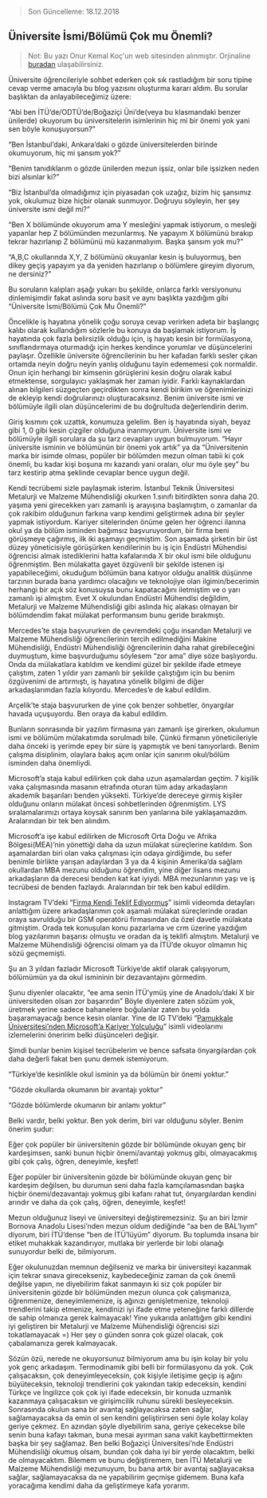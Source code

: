 > Son Güncelleme: 18.12.2018

## Üniversite İsmi/Bölümü Çok mu Önemli?

> Not: Bu yazı Onur Kemal Koç'un web sitesinden alınmıştır. Orjinaline [buradan](https://www.onurkemalkoc.com/universite-ismi-bolumu-cok-mu-onemli/) ulaşabilirsiniz.


Üniversite öğrencileriyle sohbet ederken çok sık rastladığım bir soru tipine cevap verme amacıyla bu blog yazısını oluşturma kararı aldım. Bu sorular başlıktan da anlayabileceğimiz üzere:

“Abi ben İTÜ’de/ODTÜ’de/Boğaziçi Üni’de(veya bu klasmandaki benzer ünilerde) okuyorum bu üniversitelerin isimlerinin hiç mi bir önemi yok yani sen böyle konuşuyorsun?”

“Ben İstanbul’daki, Ankara’daki o gözde üniversitelerden birinde okumuyorum, hiç mi şansım yok?”

“Benim tanıdıklarım o gözde ünilerden mezun işsiz, onlar bile işsizken neden bizi alsınlar ki?”

“Biz İstanbul’da olmadığımız için piyasadan çok uzağız, bizim hiç şansımız yok, okulumuz bize hiçbir olanak sunmuyor. Doğruyu söyleyin, her şey üniversite ismi değil mi?”

“Ben X bölümünde okuyorum ama Y mesleğini yapmak istiyorum, o mesleği yapanlar hep Z bölümünden mezunlarmış. Ne yapayım X bölümünü bırakıp tekrar hazırlanıp Z bölümünü mü kazanmalıyım. Başka şansım yok mu?”

“A,B,C okullarında X,Y, Z bölümünü okuyanlar kesin iş buluyormuş, ben dikey geçiş yapayım ya da yeniden hazırlanıp o bölümlere gireyim diyorum, ne dersiniz?”

Bu soruların kalıpları aşağı yukarı bu şekilde, onlarca farklı versiyonunu dinlemişimdir fakat aslında soru basit ve aynı başlıkta yazdığım gibi “Üniversite İsmi/Bölümü Çok Mu Önemli?”


Öncelikle iş hayatına yönelik çoğu soruya cevap verirken adeta bir başlangıç kalıbı olarak kullandığım sözlerle bu konuya da başlamak istiyorum. İş hayatında çok fazla belirsizlik olduğu için, iş hayatı kesin bir formülasyona, sınıflandırmaya oturmadığı için herkes kendince yorumlar ve düşüncelerini paylaşır. Özellikle üniversite öğrencilerinin bu her kafadan farklı sesler çıkan ortamda neyin doğru neyin yanlış olduğunu tayin edememesi çok normaldir. Onun için herhangi bir kimsenin görüşlerini kesin doğru olarak kabul etmektense, sorgulayıcı yaklaşmak her zaman iyidir. Farklı kaynaklardan alınan bilgileri süzgeçten geçirdikten sonra kendi birikim ve öğrenimlerinizi de ekleyip kendi doğrularınızı oluşturacaksınız. Benim üniversite ismi ve bölümüyle ilgili olan düşüncelerimi de bu doğrultuda değerlendirin derim.

Giriş kısmını çok uzattık, konumuza gelelim. Ben iş hayatında siyah, beyaz gibi 1, 0 gibi kesin çizgiler olduğuna inanmıyorum. Üniversite ismi ve bölümüyle ilgili sorulara da şu tarz cevapları uygun bulmuyorum. “Hayır üniversite isminin ve bölümünün bir önemi yok artık” ya da “Üniversitenin marka bir isimde olması, popüler bir bölümden mezun olman tabii ki çok önemli, bu kadar kişi boşuna mı kazandı yani oraları, olur mu öyle şey” bu tarz kestirip atma şeklinde cevaplar bence uygun değil.

Kendi tecrübemi sizle paylaşmak isterim. İstanbul Teknik Üniversitesi Metalurji ve Malzeme Mühendisliği okurken 1.sınıfı bitirdikten sonra daha 20. yaşıma yeni girecekken yarı zamanlı iş arayışına başlamıştım, o zamanlar da çok rakibim olduğunun farkına varıp kendimi geliştirmek adına bir şeyler yapmak istiyordum. Kariyer sitelerinden önüme gelen her öğrenci ilanına okul ya da bölüm isminden bağımsız başvuruyordum, bir firma beni görüşmeye çağırmış, ilk iki aşamayı geçmiştim. Son aşamada şirketin bir üst düzey yöneticisiyle görüşürken kendilerinin bu iş için Endüstri Mühendisi öğrencisi almak istediklerini hatta kafalarında X bir okul ismi bile olduğunu öğrenmiştim. Ben mülakatta gayet özgüvenli bir şekilde istenen işi yapabileceğimi, okuduğum bölümün bana katıyor olduğu analitik düşünme tarzının burada bana yardımcı olacağını ve teknolojiye olan ilgimin/becerimin herhangi bir açık söz konusuysa bunu kapatacağını iletmiştim ve o yarı zamanlı işi almıştım. Evet X okulundan Endüstri Mühendisi değildim, Metalurji ve Malzeme Mühendisliği gibi aslında hiç alakası olmayan bir bölümdendim fakat mülakat performansım bunu geride bırakmıştı.

Mercedes’te staja başvururken de çevremdeki çoğu insandan Metalurji ve Malzeme Mühendisliği öğrencilerinin tercih edilmediğini Makine Mühendisliği, Endüstri Mühendisliği öğrencilerinin daha rahat girebileceğini duymuştum, kime başvurduğumu söylesem “zor ama” diye söze başlıyordu. Onda da mülakatlara katıldım ve kendimi güzel bir şekilde ifade etmeye çalıştım, zaten 1 yıldır yarı zamanlı bir şekilde çalıştığım için bu benim özgüvenimi de artırmıştı, iş hayatına yönelik bilgimi de diğer arkadaşlarımdan fazla kılıyordu. Mercedes’e de kabul edildim.

Arçelik’te staja başvururken de yine çok benzer sohbetler, önyargılar havada uçuşuyordu. Ben oraya da kabul edildim.

Bunların sonrasında bir yazılım firmasına yarı zamanlı işe girerken, okulumun ismi ve bölümüm mülakatımda sorulmadı bile. Çünkü firmanın yöneticileriyle daha önceki iş yerimde epey bir süre iş yapmıştık ve beni tanıyorlardı. Benim çalışma disiplinim, olaylara bakış açım onlar için sanırım okul/bölüm isminden daha önemliydi.

Microsoft’a staja kabul edilirken çok daha uzun aşamalardan geçtim. 7 kişilik vaka çalışmasında masanın etrafında oturan tüm aday arkadaşların akademik başarıları benden yüksekti. Türkiye’de dereceye girmiş kişiler olduğunu onların mülakat öncesi sohbetlerinden öğrenmiştim. LYS sıralamalarımızı ortaya koysak sanırım ben yanlarına bile yaklaşamazdım. Aralarından bir tek ben alındım.

Microsoft’a işe kabul edilirken de Microsoft Orta Doğu ve Afrika Bölgesi(MEA)’nin yönettiği daha da uzun mülakat süreçlerine katıldım. Son aşamalardan biri olan vaka çalışması için odaya girdiğimde, bu sefer benimle birlikte yarışan adaylardan 3 ya da 4 kişinin Amerika’da sağlam okullardan MBA mezunu olduğunu öğrendim, yine diğer lisans mezunu arkadaşların da derecesi benden kat kat iyiydi. MBA mezunlarının yaşı ve iş tecrübesi de benden fazlaydı. Aralarından bir tek ben kabul edildim.

Instagram TV’deki “[Firma Kendi Teklif Ediyormuş](https://www.instagram.com/tv/BmQ7PKjHRXX/)” isimli videomda detayları anlattığım üzere arkadaşlarımın çok aşamalı mülakat süreçlerinde oradan oraya savrulduğu bir GSM operatörü firmasından da özel davetle mülakata gitmiştim. Orada tek konuşulan konu pazarlama ve crm üzerine yazdığım blog yazılarımın başarısı olmuştu ve oradan da iş teklifi almıştım. Metalurji ve Malzeme Mühendisliği öğrencisi olmam ya da İTÜ’de okuyor olmamın hiç sözü geçmemişti.

Şu an 3 yıldan fazladır Microsoft Türkiye’de aktif olarak çalışıyorum, bölümümün ya da okul ismininin bir dezavantajını görmedim.

Şunu diyenler olacaktır, “ee ama senin İTÜ’ymüş yine de Anadolu’daki X bir üniversiteden olsan zor başarırdın” Böyle diyenlere zaten sözüm yok, üretmek yerine sadece bahanelere boğulanlar zaten bu yolda başaramayacağı bence kesin olanlar. Yine de IG TV’deki “[Pamukkale Üniversitesi’nden Microsoft’a Kariyer Yolculuğu](https://www.instagram.com/tv/BkSQlNWFMXa/)” isimli videolarımı izlemelerini öneririm belki düşünceleri değişir.

Şimdi bunlar benim kişisel tecrübelerim ve bence safsata önyargılardan çok daha değerli fakat ben şunu demek istemiyorum.

“Türkiye’de kesinlikle okul isminin ya da bölümün bir önemi yoktur.”

“Gözde okullarda okumanın bir avantajı yoktur”

“Gözde bölümlerde okumanın bir anlamı yoktur”

Belki vardır, belki yoktur. Ben yok derim, biri var olduğunu söyler. Benim önerim şudur:

Eğer çok popüler bir üniversitenin gözde bir bölümünde okuyan genç bir kardeşimsen, sanki bunun hiçbir önemi/avantajı yokmuş gibi, olmayacakmış gibi çok çalış, öğren, deneyimle, keşfet!

Eğer popüler bir üniversitenin gözde bir bölümünde okuyan genç bir kardeşim değilsen, bu durumun seni daha fazla kamçılamasından başka hiçbir önemi/dezavantajı yokmuş gibi kafanı rahat tut, önyargılardan kendini arındır ve daha da çok çalış, öğren, deneyimle, keşfet!

Mezun olduğunuz liseyi ve üniversiteyi değiştiremezsiniz. Şu an biri İzmir Bornova Anadolu Lisesi’nden mezun oldum dediğinde “aa ben de BAL’lıyım” diyorum, biri İTÜ’dense “ben de İTÜ’lüyüm” diyorum. Bu toplumda insana bir etiket muhakkak kazandırıyor, mutlaka bir yerlerde bir lobi olanağı sunuyordur belki de, bilmiyorum.

Eğer okulunuzdan memnun değilseniz ve marka bir üniversiteyi kazanmak için tekrar sınava girecekseniz, kaybedeceğiniz zaman da çok önemli değilse yapın, ne diyebilirim fakat sanmayın ki siz çok popüler bir üniversitenin gözde bir bölümünden mezun olunca çok çalışmanıza, öğrenmenize, deneyimlemenize, iş ağınızı genişletmenize, teknoloji trendlerini takip etmenize, kendinizi iyi ifade etme yeteneğine farklı dillerde de sahip olmanıza gerek kalmayacak! Yine yukarıda anlattığım gibi kendini iyi geliştiren bir Metalurji ve Malzeme Mühendisliği öğrencisi sizi tokatlamayacak =) Her şey o günden sonra çok güzel olacak, çok çabalamanıza gerek kalmayacak.

Sözün özü, nerede ne okuyorsunuz bilmiyorum ama bu işin kolay bir yolu yok genç arkadaşım. Termodinamik gibi belli bir formülasyonu da yok. Çok çalışacaksın, çok deneyimleyeceksin, çok kişiyle iletişime geçip iş ağını büyüteceksin, teknoloji trendlerini çok yakından takip edeceksin, kendini Türkçe ve İngilizce çok çok iyi ifade edeceksin, bir konuda uzmanlık kazanmaya çalışacaksın ve girişimcilik ruhunu sürekli besleyeceksin. Sonrasında okulun sana bir avantaj sağlayacaksa zaten sağlar, sağlamayacaksa da emin ol sen kendini geliştirirsen seni öyle kolay kolay geriye çekmez. En azından şöyle diyebilirim sana, geriye çekecekse bile senin buna kafayı takman, buna mesai ayırman sana vakit kaybettirmekten başka bir şey sağlamaz. Ben belki Boğaziçi Üniversitesi’nde Endüstri Mühendisliği okumuş olsam, bundan çok daha iyi bir yerde olacaktım, belki de olmayacaktım. Bilemem ve bunu değiştiremem, ben İTÜ Metalurji ve Malzeme Mühendisliği mezunuyum, bu bana artık bir avantaj sağlayacaksa sağlar, sağlamayacaksa da ne yapabilirim geçmişe gidemem. Buna kafa yoracağıma kendimi daha da geliştirmeye kafa yorarım.
